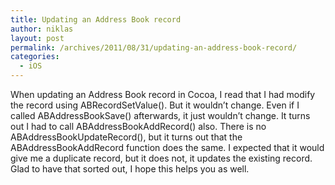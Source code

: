 ```yaml
---
title: Updating an Address Book record
author: niklas
layout: post
permalink: /archives/2011/08/31/updating-an-address-book-record/
categories:
  - iOS
---
```

When updating an Address Book record in Cocoa, I read that I had modify the record using ABRecordSetValue(). But it wouldn&#8217;t change. Even if I called ABAddressBookSave() afterwards, it just wouldn&#8217;t change. It turns out I had to call ABAddressBookAddRecord() also. There is no ABAddressBookUpdateRecord(), but it turns out that the ABAddressBookAddRecord function does the same. I expected that it would give me a duplicate record, but it does not, it updates the existing record. Glad to have that sorted out, I hope this helps you as well.